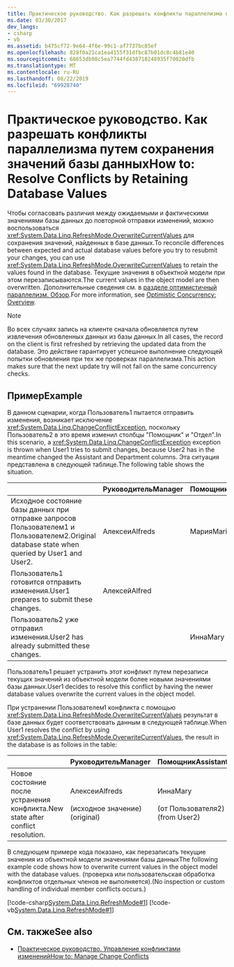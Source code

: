 ```yaml
---
title: Практическое руководство. Как разрешать конфликты параллелизма путем сохранения значений базы данных
ms.date: 03/30/2017
dev_langs:
- csharp
- vb
ms.assetid: b475cf72-9e64-4f6e-99c1-af7737bc85ef
ms.openlocfilehash: 828f0a21ca1ea4155f31dfbc87b01dc8c4b81e40
ms.sourcegitcommit: 68653db98c5ea7744fd438710248935f70020dfb
ms.translationtype: MT
ms.contentlocale: ru-RU
ms.lasthandoff: 08/22/2019
ms.locfileid: "69928740"
---
```

# <a name="how-to-resolve-conflicts-by-retaining-database-values"></a><span data-ttu-id="8fa59-102">Практическое руководство. Как разрешать конфликты параллелизма путем сохранения значений базы данных</span><span class="sxs-lookup"><span data-stu-id="8fa59-102">How to: Resolve Conflicts by Retaining Database Values</span></span>
<span data-ttu-id="8fa59-103">Чтобы согласовать различия между ожидаемыми и фактическими значениями базы данных до повторной отправки изменений, можно воспользоваться <xref:System.Data.Linq.RefreshMode.OverwriteCurrentValues> для сохранения значений, найденных в базе данных.</span><span class="sxs-lookup"><span data-stu-id="8fa59-103">To reconcile differences between expected and actual database values before you try to resubmit your changes, you can use <xref:System.Data.Linq.RefreshMode.OverwriteCurrentValues> to retain the values found in the database.</span></span> <span data-ttu-id="8fa59-104">Текущие значения в объектной модели при этом перезаписываются.</span><span class="sxs-lookup"><span data-stu-id="8fa59-104">The current values in the object model are then overwritten.</span></span> <span data-ttu-id="8fa59-105">Дополнительные сведения см. в [разделе оптимистичный параллелизм. Обзор](../../../../../../docs/framework/data/adonet/sql/linq/optimistic-concurrency-overview.md).</span><span class="sxs-lookup"><span data-stu-id="8fa59-105">For more information, see [Optimistic Concurrency: Overview](../../../../../../docs/framework/data/adonet/sql/linq/optimistic-concurrency-overview.md).</span></span>  
  
> [!NOTE]
> <span data-ttu-id="8fa59-106">Во всех случаях запись на клиенте сначала обновляется путем извлечения обновленных данных из базы данных.</span><span class="sxs-lookup"><span data-stu-id="8fa59-106">In all cases, the record on the client is first refreshed by retrieving the updated data from the database.</span></span> <span data-ttu-id="8fa59-107">Это действие гарантирует успешное выполнение следующей попытки обновления при тех же проверках параллелизма.</span><span class="sxs-lookup"><span data-stu-id="8fa59-107">This action makes sure that the next update try will not fail on the same concurrency checks.</span></span>  
  
## <a name="example"></a><span data-ttu-id="8fa59-108">Пример</span><span class="sxs-lookup"><span data-stu-id="8fa59-108">Example</span></span>  
 <span data-ttu-id="8fa59-109">В данном сценарии, когда Пользователь1 пытается отправить изменения, возникает исключение <xref:System.Data.Linq.ChangeConflictException>, поскольку Пользователь2 в это время изменил столбцы "Помощник" и "Отдел".</span><span class="sxs-lookup"><span data-stu-id="8fa59-109">In this scenario, a <xref:System.Data.Linq.ChangeConflictException> exception is thrown when User1 tries to submit changes, because User2 has in the meantime changed the Assistant and Department columns.</span></span> <span data-ttu-id="8fa59-110">Эта ситуация представлена в следующей таблице.</span><span class="sxs-lookup"><span data-stu-id="8fa59-110">The following table shows the situation.</span></span>  
  
||<span data-ttu-id="8fa59-111">Руководитель</span><span class="sxs-lookup"><span data-stu-id="8fa59-111">Manager</span></span>|<span data-ttu-id="8fa59-112">Помощник</span><span class="sxs-lookup"><span data-stu-id="8fa59-112">Assistant</span></span>|<span data-ttu-id="8fa59-113">Отдел</span><span class="sxs-lookup"><span data-stu-id="8fa59-113">Department</span></span>|  
|------|-------------|---------------|----------------|  
|<span data-ttu-id="8fa59-114">Исходное состояние базы данных при отправке запросов Пользователем1 и Пользователем2.</span><span class="sxs-lookup"><span data-stu-id="8fa59-114">Original database state when queried by User1 and User2.</span></span>|<span data-ttu-id="8fa59-115">Алексеи</span><span class="sxs-lookup"><span data-stu-id="8fa59-115">Alfreds</span></span>|<span data-ttu-id="8fa59-116">Мария</span><span class="sxs-lookup"><span data-stu-id="8fa59-116">Maria</span></span>|<span data-ttu-id="8fa59-117">Продажи</span><span class="sxs-lookup"><span data-stu-id="8fa59-117">Sales</span></span>|  
|<span data-ttu-id="8fa59-118">Пользователь1 готовится отправить изменения.</span><span class="sxs-lookup"><span data-stu-id="8fa59-118">User1 prepares to submit these changes.</span></span>|<span data-ttu-id="8fa59-119">Алексей</span><span class="sxs-lookup"><span data-stu-id="8fa59-119">Alfred</span></span>||<span data-ttu-id="8fa59-120">Маркетинговый отдел</span><span class="sxs-lookup"><span data-stu-id="8fa59-120">Marketing</span></span>|  
|<span data-ttu-id="8fa59-121">Пользователь2 уже отправил изменения.</span><span class="sxs-lookup"><span data-stu-id="8fa59-121">User2 has already submitted these changes.</span></span>||<span data-ttu-id="8fa59-122">Инна</span><span class="sxs-lookup"><span data-stu-id="8fa59-122">Mary</span></span>|<span data-ttu-id="8fa59-123">Служба</span><span class="sxs-lookup"><span data-stu-id="8fa59-123">Service</span></span>|  
  
 <span data-ttu-id="8fa59-124">Пользователь1 решает устранить этот конфликт путем перезаписи текущих значений из объектной модели более новыми значениями базы данных.</span><span class="sxs-lookup"><span data-stu-id="8fa59-124">User1 decides to resolve this conflict by having the newer database values overwrite the current values in the object model.</span></span>  
  
 <span data-ttu-id="8fa59-125">При устранении Пользователем1 конфликта с помощью <xref:System.Data.Linq.RefreshMode.OverwriteCurrentValues> результат в базе данных будет соответствовать данным в следующей таблице.</span><span class="sxs-lookup"><span data-stu-id="8fa59-125">When User1 resolves the conflict by using <xref:System.Data.Linq.RefreshMode.OverwriteCurrentValues>, the result in the database is as follows in the table:</span></span>  
  
||<span data-ttu-id="8fa59-126">Руководитель</span><span class="sxs-lookup"><span data-stu-id="8fa59-126">Manager</span></span>|<span data-ttu-id="8fa59-127">Помощник</span><span class="sxs-lookup"><span data-stu-id="8fa59-127">Assistant</span></span>|<span data-ttu-id="8fa59-128">Отдел</span><span class="sxs-lookup"><span data-stu-id="8fa59-128">Department</span></span>|  
|------|-------------|---------------|----------------|  
|<span data-ttu-id="8fa59-129">Новое состояние после устранения конфликта.</span><span class="sxs-lookup"><span data-stu-id="8fa59-129">New state after conflict resolution.</span></span>|<span data-ttu-id="8fa59-130">Алексеи</span><span class="sxs-lookup"><span data-stu-id="8fa59-130">Alfreds</span></span><br /><br /> <span data-ttu-id="8fa59-131">(исходное значение)</span><span class="sxs-lookup"><span data-stu-id="8fa59-131">(original)</span></span>|<span data-ttu-id="8fa59-132">Инна</span><span class="sxs-lookup"><span data-stu-id="8fa59-132">Mary</span></span><br /><br /> <span data-ttu-id="8fa59-133">(от Пользователя2)</span><span class="sxs-lookup"><span data-stu-id="8fa59-133">(from User2)</span></span>|<span data-ttu-id="8fa59-134">Служба</span><span class="sxs-lookup"><span data-stu-id="8fa59-134">Service</span></span><br /><br /> <span data-ttu-id="8fa59-135">(от Пользователя2)</span><span class="sxs-lookup"><span data-stu-id="8fa59-135">(from User2)</span></span>|  
  
 <span data-ttu-id="8fa59-136">В следующем примере кода показано, как перезаписать текущие значения из объектной модели значениями базы данных</span><span class="sxs-lookup"><span data-stu-id="8fa59-136">The following example code shows how to overwrite current values in the object model with the database values.</span></span> <span data-ttu-id="8fa59-137">(проверка или пользовательская обработка конфликтов отдельных членов не выполняется).</span><span class="sxs-lookup"><span data-stu-id="8fa59-137">(No inspection or custom handling of individual member conflicts occurs.)</span></span>  
  
 [!code-csharp[System.Data.Linq.RefreshMode#1](../../../../../../samples/snippets/csharp/VS_Snippets_Data/system.data.linq.refreshmode/cs/program.cs#1)]
 [!code-vb[System.Data.Linq.RefreshMode#1](../../../../../../samples/snippets/visualbasic/VS_Snippets_Data/system.data.linq.refreshmode/vb/module1.vb#1)]  
  
## <a name="see-also"></a><span data-ttu-id="8fa59-138">См. также</span><span class="sxs-lookup"><span data-stu-id="8fa59-138">See also</span></span>

- [<span data-ttu-id="8fa59-139">Практическое руководство. Управление конфликтами изменений</span><span class="sxs-lookup"><span data-stu-id="8fa59-139">How to: Manage Change Conflicts</span></span>](../../../../../../docs/framework/data/adonet/sql/linq/how-to-manage-change-conflicts.md)
